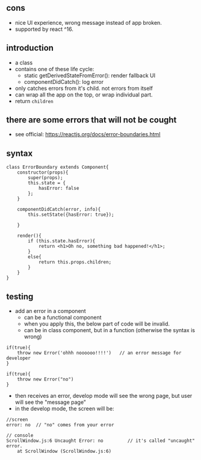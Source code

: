 ## cons
- nice UI experience, wrong message instead of app broken.
- supported by react ^16.

## introduction
- a class
- contains one of these life cycle:
  - static getDerivedStateFromError(): render fallback UI
  - componentDidCatch(): log error
- only catches errors from it's child. not errors from itself
- can wrap all the app on the top, or wrap individual part.
- return ```children```

## there are some errors that will not be cought
- see official: https://reactjs.org/docs/error-boundaries.html

## syntax

```
class ErrorBoundary extends Component{
	constructor(props){
		super(props);
		this.state = {
			hasError: false
		};
	}

	componentDidCatch(error, info){
		this.setState({hasError: true});

	}

	render(){
		if (this.state.hasError){
			return <h1>Oh no, something bad happened!</h1>;
		}
		else{
			return this.props.children;
		}
	}
}

```

## testing
- add an error in a component
  - can be a functional component
  - when you apply this, the below part of code will be invalid.
  - can be in class component, but in a function (otherwise the syntax is wrong)
```
if(true){
	throw new Error('ohhh noooooo!!!!')   // an error message for developer
}

if(true){
	throw new Error("no")
}
```

- then receives an error, develop mode will see the wrong page, but user will see the "message page"
- in the develop mode, the screen will be:
```
//screen
error: no  // "no" comes from your error

// console
ScrollWindow.js:6 Uncaught Error: no         // it's called "uncaught" error.
    at ScrollWindow (ScrollWindow.js:6)
```

